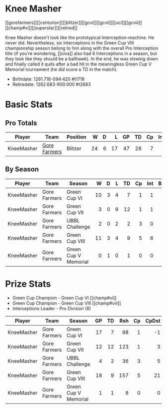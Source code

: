 # Knee Masher
[[gorefarmers]][[centurion]][[blitzer]][[gcvi]][[gcvii]][[uci]][[gcviii]][[champ#vi]][[superstar]][[retired]]

Knee Masher doesn't look like the prototypical Interception-machine. He never did. Nevertheless, six Interceptions in the Green Cup VIII championship season belong to him along with the overall Pro Interception title (if you're wondering, [[oiva]] also had 6 Interceptions in a season, but they look like they should be a ballhawk). In the end, he was slowing down and finally called it quits after a bad hit in the meaningless Green Cup V Memorial tournament (he did score a TD in the match).

* Birthdate: 1261.718-094:420 #t1718
* Retiredate: 1262.683-900:000 #t2683 


# Basic Stats

## Pro Totals

| Player           | Team        | Position      | W | D | L | GP | TD | Cp | Int | BH | SI | Ki | MVP | SPP |
|------------------|-------------|---------------|--:|--:|--:|---:|---:|---:|----:|---:|---:|---:|----:|----:|
| KneeMasher | [Gore Farmers](../teams/gorefarmers) | Blitzer  |   24 |    6 |   17 |   47 |   28 |    7 |    8 |    5 |    0 |    0 |    2 |  127 |

## By Season

| Player | Team         | Season          | W | D | L | TD | Cp | Int | BH | SI | Ki | MVP | SPP |
|--------|--------------|-----------------|--:|--:|--:|---:|---:|----:|---:|---:|---:|----:|----:|
| KneeMasher | Gore Farmers | Green Cup VI         |   10 |    3 |    4 |    7 |    1 |    1 |    0 |    0 |    0 |    2 |   34 |
| KneeMasher | Gore Farmers | Green Cup VII        |    3 |    0 |    9 |   12 |    1 |    1 |    1 |    0 |    0 |    0 |   41 |
| KneeMasher | Gore Farmers | UBBL Challenge       |    2 |    0 |    2 |    2 |    3 |    0 |    0 |    0 |    0 |    0 |    9 |
| KneeMasher | Gore Farmers | Green Cup VIII       |   11 |    3 |    4 |    9 |    5 |    6 |    4 |    0 |    0 |    0 |   52 |
| KneeMasher | Gore Farmers | Green Cup V Memorial |    0 |    1 |    0 |    1 |    0 |    0 |    0 |    0 |    0 |    0 |    3 |

# Prize Stats

* Green Cup Champion - Green Cup VI [[champ#vi]]
* Green Cup Champion - Green Cup VIII [[champ#viii]]
* Interceptions Leader - Pro Division (8)

| Player | Team         | Season          | GP | TD | Rsh | Cp | CpDst | Ctch | Int | Cas | Blk | Sck | MVP | SPP |
|--------|--------------|-----------------|---:|---:|----:|---:|------:|-----:|----:|----:|----:|----:|----:|----:|
| KneeMasher | Gore Farmers | Green Cup VI         | 17 |    7 |   98 |    1 |    -1 |    8 |    1 |    0 |   55 |    5 |    2 |   34 |
| KneeMasher | Gore Farmers | Green Cup VII        | 12 |   12 |  123 |    1 |     3 |   11 |    1 |    1 |   26 |    1 |    0 |   41 |
| KneeMasher | Gore Farmers | UBBL Challenge       |  4 |    2 |   36 |    3 |     5 |    2 |    0 |    0 |   13 |    0 |    0 |    9 |
| KneeMasher | Gore Farmers | Green Cup VIII       | 18 |    9 |  157 |    5 |    21 |   11 |    **6** |    4 |   68 |    2 |    0 |   52 |
| KneeMasher | Gore Farmers | Green Cup V Memorial |  1 |    1 |    8 |    0 |     0 |    1 |    0 |    0 |    0 |    0 |    0 |    3 |
